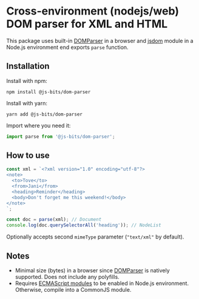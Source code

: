 # Cross-environment (nodejs/web) DOM parser for XML and HTML

This package uses built-in [DOMParser](https://developer.mozilla.org/en-US/docs/Web/API/DOMParser) in a browser and [jsdom](https://www.npmjs.com/package/jsdom) module in a Node.js environment end exports `parse` function.

## Installation

Install with npm:

```
npm install @js-bits/dom-parser
```

Install with yarn:

```
yarn add @js-bits/dom-parser
```

Import where you need it:

```javascript
import parse from '@js-bits/dom-parser';
```

## How to use

```javascript
const xml = `<?xml version="1.0" encoding="utf-8"?>
<note>
  <to>Tove</to>
  <from>Jani</from>
  <heading>Reminder</heading>
  <body>Don't forget me this weekend!</body>
</note>
`;

const doc = parse(xml); // Document
console.log(doc.querySelectorAll('heading')); // NodeList
```

Optionally accepts second `mimeType` parameter (`"text/xml"` by default).

## Notes

- Minimal size (bytes) in a browser since [DOMParser](https://developer.mozilla.org/en-US/docs/Web/API/DOMParser) is natively supported. Does not include any polyfills.
- Requires [ECMAScript modules](https://nodejs.org/api/esm.html) to be enabled in Node.js environment. Otherwise, compile into a CommonJS module.

